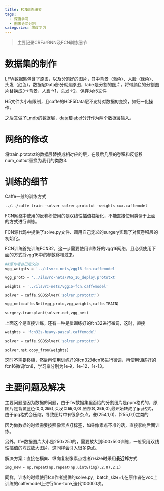 ```yaml
---
title: FCN训练细节
tags: 
  - 深度学习
  - 图像语义分割
categories: 深度学习
---
```



> 主要记录CRFasRNN及FCN训练细节

# 数据集的制作
LFW数据集包含了原图，以及分割好的图片，其中背景（蓝色）、人脸（绿色）、头发（红色）。数据层Data部分就是原图，label是分割的图片，将带颜色的分割图片替换成0->背景，人脸->1，头发->2，保存为h5文件

H5文件大小有限制，且caffe的HDF5Data层不支持对数据的变换，如归一化操作。

之后又做了Lmdb的数据层，data和label分开作为两个数据层输入。

# 网络的修改
将train.prototxt的数据层替换成相对应的层，在最后几层的卷积和反卷积num_output替换为我们的类数3.

# 训练的细节
Caffe一般的训练方式

```../../caffe train –solver solver.prototxt –weights xxx.caffemodel```

FCN网络中使用的反卷积使用的是双线性插值初始化，不能直接使用类似于上面的方式进行训练。

FCN源代码中提供了solve.py文件，调用自己定义的surgery实现了对反卷积层的初始化。

FCN训练首先训练FCN32，这一步需要使用训练好的vgg16网络，且必须使用下面的方式将vgg16中的参数移植过来。

```python
##原作者自己定义的
vgg_weights = '../ilsvrc-nets/vgg16-fcn.caffemodel'

vgg_proto = '../ilsvrc-nets/VGG_16_deploy.prototxt'

weights = '../ilsvrc-nets/vgg16-fcn.caffemodel'

solver = caffe.SGDSolver('solver.prototxt')

vgg_net=caffe.Net(vgg_proto,vgg_weights,caffe.TRAIN)

surgery.transplant(solver.net,vgg_net)
```

上面这个是直接训练，还有一种是拿训练好的fcn32进行微调，这时，直接

```python
weights = 'fcn32s-heavy-pascal.caffemodel'

solver = caffe.SGDSolver('solver.prototxt')

solver.net.copy_from(weights)
```

这时不需要移植，然后再使用训练好的fcn32对fcn16进行微调，再使用训练好的fcn16微调fcn8，学习率分别为1e-9，1e-12，1e-13。

# 主要问题及解决

主要问题是因为数据的问题，由于lfw数据集里面给的分割图片是ppm格式的，原图片是背景蓝色(0,0,255),头发(255,0,0),脸部(0,255,0),最开始转成了jpg格式，由于jpg格式会压缩，导致图片中有很多杂点，像(254,1,0)、(255,0,1)之类的

因为做数据的时候需要按照像素点打标签，如果像素点不准的话，直接影响后面训练。

另外，lfw数据图片大小是250x250的，需要放大到500x500训练，一般采用双线性插值的方式放大图片，这同样会引入很多杂点。

解决方案：直接在横向、纵向复制像素点或者resize时采用**最近邻**方式

```img_new = np.repeat(np.repeat(np.uint8(img),2,0),2,1)```

同样，训练的时候使用fcn作者提供的solve.py，batch_size=1,在原作者在voc上训练的caffemodel上进行fine-tune,迭代100000次。
